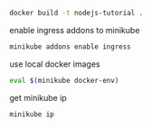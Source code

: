 
```sh
docker build -t nodejs-tutorial .
```

enable ingress addons to minikube
```sh
minikube addons enable ingress
```

use local docker images
```sh
eval $(minikube docker-env)
```

get minikube ip
```sh
minikube ip
```
